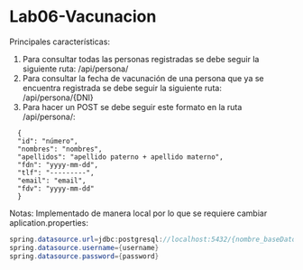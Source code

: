 # Lab06-Vacunacion

Principales características:  
  1. Para consultar todas las personas registradas se debe seguir la siguiente ruta: /api/persona/  
  2. Para consultar la fecha de vacunación de una persona que ya se encuentra registrada se debe seguir la siguiente ruta: /api/persona/{DNI}  
  3. Para hacer un POST se debe seguir este formato en la ruta /api/persona/:  
  ```
    {
    "id": "número",
    "nombres": "nombres",
    "apellidos": "apellido paterno + apellido materno",
    "fdn": "yyyy-mm-dd",
    "tlf": "---------",
    "email": "email",
    "fdv": "yyyy-mm-dd"
    }
  ```
  Notas: Implementado de manera local por lo que se requiere cambiar aplication.properties:
  ```java
  spring.datasource.url=jdbc:postgresql://localhost:5432/{nombre_baseDatos}
  spring.datasource.username={username}
  spring.datasource.password={password}
  ```
